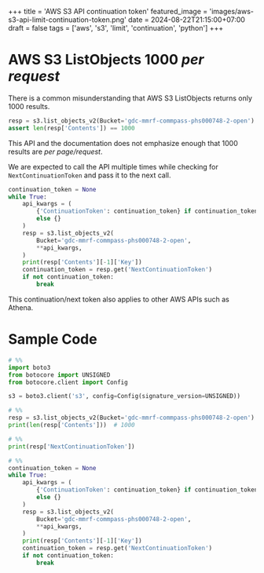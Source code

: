 +++
title = 'AWS S3 API continuation token'
featured_image = 'images/aws-s3-api-limit-continuation-token.png'
date = 2024-08-22T21:15:00+07:00
draft = false
tags = ['aws', 's3', 'limit', 'continuation', 'python']
+++
# AWS S3 ListObjects 1000 *per request*

There is a common misunderstanding that AWS S3 ListObjects returns only 1000 results.
```python
resp = s3.list_objects_v2(Bucket='gdc-mmrf-commpass-phs000748-2-open')
assert len(resp['Contents']) == 1000
```

This API and the documentation does not emphasize enough that 1000 results are *per page/request*.

We are expected to call the API multiple times while checking for `NextContinuationToken` and pass it to the next call.
```python
continuation_token = None
while True:
    api_kwargs = (
        {'ContinuationToken': continuation_token} if continuation_token
        else {}
    )
    resp = s3.list_objects_v2(
        Bucket='gdc-mmrf-commpass-phs000748-2-open',
        **api_kwargs,
    )
    print(resp['Contents'][-1]['Key'])
    continuation_token = resp.get('NextContinuationToken')
    if not continuation_token:
        break
```

This continuation/next token also applies to other AWS APIs such as Athena.


# Sample Code
```python
# %%
import boto3
from botocore import UNSIGNED
from botocore.client import Config

s3 = boto3.client('s3', config=Config(signature_version=UNSIGNED))

# %%
resp = s3.list_objects_v2(Bucket='gdc-mmrf-commpass-phs000748-2-open')
print(len(resp['Contents']))  # 1000

# %%
print(resp['NextContinuationToken'])

# %%
continuation_token = None
while True:
    api_kwargs = (
        {'ContinuationToken': continuation_token} if continuation_token
        else {}
    )
    resp = s3.list_objects_v2(
        Bucket='gdc-mmrf-commpass-phs000748-2-open',
        **api_kwargs,
    )
    print(resp['Contents'][-1]['Key'])
    continuation_token = resp.get('NextContinuationToken')
    if not continuation_token:
        break
```